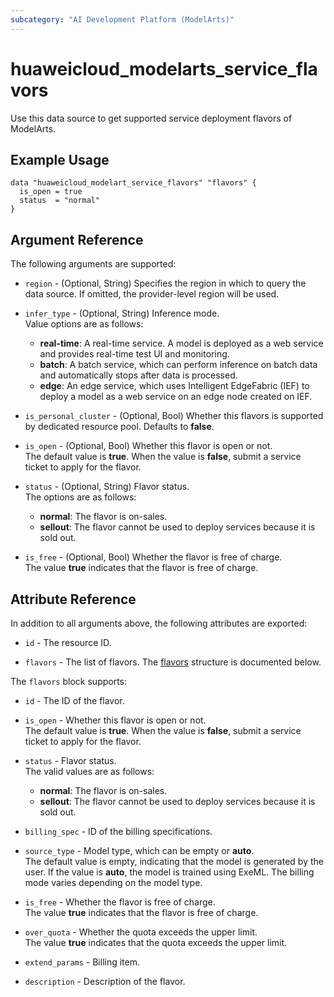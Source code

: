 ```yaml
---
subcategory: "AI Development Platform (ModelArts)"
---
```


# huaweicloud_modelarts_service_flavors

Use this data source to get supported service deployment flavors of ModelArts.

## Example Usage

```hcl
data "huaweicloud_modelart_service_flavors" "flavors" {
  is_open = true
  status  = "normal"
}
```

## Argument Reference

The following arguments are supported:

* `region` - (Optional, String) Specifies the region in which to query the data source.
  If omitted, the provider-level region will be used.

* `infer_type` - (Optional, String) Inference mode.  
  Value options are as follows:
    + **real-time**: A real-time service. A model is deployed as a web service and provides real-time test UI and monitoring.
    + **batch**: A batch service, which can perform inference on batch data and automatically stops after data is processed.
    + **edge**: An edge service, which uses Intelligent EdgeFabric (IEF) to deploy a model as a web service on an edge
        node created on IEF.

* `is_personal_cluster` - (Optional, Bool) Whether this flavors is supported by dedicated resource pool.
  Defaults to **false**.

* `is_open` - (Optional, Bool) Whether this flavor is open or not.  
  The default value is **true**.
  When the value is **false**, submit a service ticket to apply for the flavor.

* `status` - (Optional, String) Flavor status.  
  The options are as follows:
    + **normal**: The flavor is on-sales.
    + **sellout**: The flavor cannot be used to deploy services because it is sold out.

* `is_free` - (Optional, Bool) Whether the flavor is free of charge.  
   The value **true** indicates that the flavor is free of charge.

## Attribute Reference

In addition to all arguments above, the following attributes are exported:

* `id` - The resource ID.

* `flavors` - The list of flavors.
  The [flavors](#serviceFlavors_Flavors) structure is documented below.

<a name="serviceFlavors_Flavors"></a>
The `flavors` block supports:

* `id` - The ID of the flavor.

* `is_open` - Whether this flavor is open or not.  
  The default value is **true**.
  When the value is **false**, submit a service ticket to apply for the flavor.

* `status` - Flavor status.  
  The valid values are as follows:
    + **normal**: The flavor is on-sales.
    + **sellout**: The flavor cannot be used to deploy services because it is sold out.

* `billing_spec` - ID of the billing specifications.

* `source_type` - Model type, which can be empty or **auto**.  
  The default value is empty, indicating that the model is generated by the user.
  If the value is **auto**, the model is trained using ExeML.
  The billing mode varies depending on the model type.

* `is_free` - Whether the flavor is free of charge.  
  The value **true** indicates that the flavor is free of charge.

* `over_quota` - Whether the quota exceeds the upper limit.  
  The value **true** indicates that the quota exceeds the upper limit.

* `extend_params` - Billing item.

* `description` - Description of the flavor.

